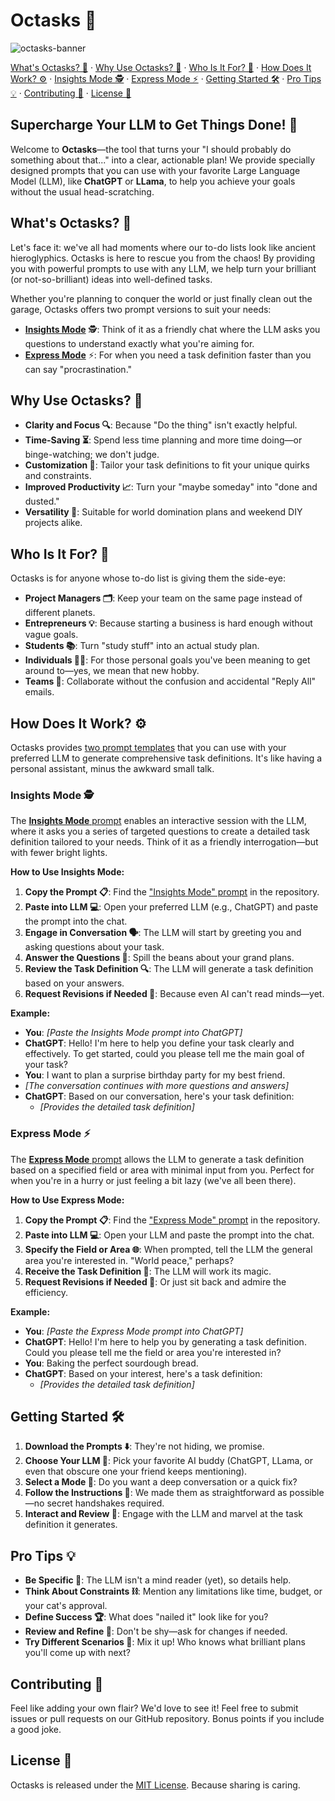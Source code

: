 # Octasks 🐙

![octasks-banner](https://github.com/lucianoayres/octasks/blob/main/images/banner_octasks.png?raw=true)

[What's Octasks? 🐙](#whats-octasks-) · [Why Use Octasks? 🤔](#why-use-octasks-) · [Who Is It For? 👥](#who-is-it-for-) · [How Does It Work? ⚙️](#how-does-it-work-) · [Insights Mode 🕵️](#insights-mode-) · [Express Mode ⚡](#express-mode-) · [Getting Started 🛠️](#getting-started-) · [Pro Tips 💡](#pro-tips-) · [Contributing 🤝](#contributing-) · [License 📄](#license-)

## Supercharge Your LLM to Get Things Done! 🚀

Welcome to **Octasks**—the tool that turns your "I should probably do something about that..." into a clear, actionable plan! We provide specially designed prompts that you can use with your favorite Large Language Model (LLM), like **ChatGPT** or **LLama**, to help you achieve your goals without the usual head-scratching.

## What's Octasks? 🐙

Let's face it: we've all had moments where our to-do lists look like ancient hieroglyphics. Octasks is here to rescue you from the chaos! By providing you with powerful prompts to use with any LLM, we help turn your brilliant (or not-so-brilliant) ideas into well-defined tasks.

Whether you're planning to conquer the world or just finally clean out the garage, Octasks offers two prompt versions to suit your needs:

-   [**Insights Mode**](./prompts/Octasks_Insights.txt) 🕵️: Think of it as a friendly chat where the LLM asks you questions to understand exactly what you're aiming for.
-   [**Express Mode**](./prompts/Octasks_Express.txt) ⚡: For when you need a task definition faster than you can say "procrastination."

## Why Use Octasks? 🤔

-   **Clarity and Focus 🔍**: Because "Do the thing" isn't exactly helpful.
-   **Time-Saving ⏳**: Spend less time planning and more time doing—or binge-watching; we don't judge.
-   **Customization 🎨**: Tailor your task definitions to fit your unique quirks and constraints.
-   **Improved Productivity 📈**: Turn your "maybe someday" into "done and dusted."
-   **Versatility 🔄**: Suitable for world domination plans and weekend DIY projects alike.

## Who Is It For? 👥

Octasks is for anyone whose to-do list is giving them the side-eye:

-   **Project Managers 🗂️**: Keep your team on the same page instead of different planets.
-   **Entrepreneurs 💡**: Because starting a business is hard enough without vague goals.
-   **Students 📚**: Turn "study stuff" into an actual study plan.
-   **Individuals 🏃‍♂️**: For those personal goals you've been meaning to get around to—yes, we mean that new hobby.
-   **Teams 🤝**: Collaborate without the confusion and accidental "Reply All" emails.

## How Does It Work? ⚙️

Octasks provides [two prompt templates](./prompts) that you can use with your preferred LLM to generate comprehensive task definitions. It's like having a personal assistant, minus the awkward small talk.

### Insights Mode 🕵️

The [**Insights Mode** prompt](./prompts/Octasks_Insights.txt) enables an interactive session with the LLM, where it asks you a series of targeted questions to create a detailed task definition tailored to your needs. Think of it as a friendly interrogation—but with fewer bright lights.

**How to Use Insights Mode:**

1. **Copy the Prompt 📋**: Find the ["Insights Mode" prompt](./prompts/Octasks_Insights.txt) in the repository.
2. **Paste into LLM 💻**: Open your preferred LLM (e.g., ChatGPT) and paste the prompt into the chat.
3. **Engage in Conversation 🗣️**: The LLM will start by greeting you and asking questions about your task.
4. **Answer the Questions 📝**: Spill the beans about your grand plans.
5. **Review the Task Definition 🔍**: The LLM will generate a task definition based on your answers.
6. **Request Revisions if Needed 🔄**: Because even AI can't read minds—yet.

**Example:**

-   **You**: _[Paste the Insights Mode prompt into ChatGPT]_
-   **ChatGPT**: Hello! I'm here to help you define your task clearly and effectively. To get started, could you please tell me the main goal of your task?
-   **You**: I want to plan a surprise birthday party for my best friend.
-   _[The conversation continues with more questions and answers]_
-   **ChatGPT**: Based on our conversation, here's your task definition:
    -   _[Provides the detailed task definition]_

### Express Mode ⚡

The [**Express Mode** prompt](./prompts/Octasks_Express.txt) allows the LLM to generate a task definition based on a specified field or area with minimal input from you. Perfect for when you're in a hurry or just feeling a bit lazy (we've all been there).

**How to Use Express Mode:**

1. **Copy the Prompt 📋**: Find the ["Express Mode" prompt](./prompts/Octasks_Express.txt) in the repository.
2. **Paste into LLM 💻**: Open your LLM and paste the prompt into the chat.
3. **Specify the Field or Area 🌐**: When prompted, tell the LLM the general area you're interested in. "World peace," perhaps?
4. **Receive the Task Definition 🎁**: The LLM will work its magic.
5. **Request Revisions if Needed 🔄**: Or just sit back and admire the efficiency.

**Example:**

-   **You**: _[Paste the Express Mode prompt into ChatGPT]_
-   **ChatGPT**: Hello! I'm here to help you by generating a task definition. Could you please tell me the field or area you're interested in?
-   **You**: Baking the perfect sourdough bread.
-   **ChatGPT**: Based on your interest, here's a task definition:
    -   _[Provides the detailed task definition]_

## Getting Started 🛠️

1. **Download the Prompts ⬇️**: They're not hiding, we promise.
2. **Choose Your LLM 🤖**: Pick your favorite AI buddy (ChatGPT, LLama, or even that obscure one your friend keeps mentioning).
3. **Select a Mode 🎯**: Do you want a deep conversation or a quick fix?
4. **Follow the Instructions 📖**: We made them as straightforward as possible—no secret handshakes required.
5. **Interact and Review 👀**: Engage with the LLM and marvel at the task definition it generates.

## Pro Tips 💡

-   **Be Specific 🧐**: The LLM isn't a mind reader (yet), so details help.
-   **Think About Constraints ⛓️**: Mention any limitations like time, budget, or your cat's approval.
-   **Define Success 🏆**: What does "nailed it" look like for you?
-   **Review and Refine 🔄**: Don't be shy—ask for changes if needed.
-   **Try Different Scenarios 🎲**: Mix it up! Who knows what brilliant plans you'll come up with next?

## Contributing 🤝

Feel like adding your own flair? We'd love to see it! Feel free to submit issues or pull requests on our GitHub repository. Bonus points if you include a good joke.

## License 📄

Octasks is released under the [MIT License](LICENSE). Because sharing is caring.
